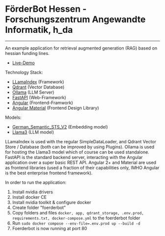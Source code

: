 # FörderBot Hessen - Forschungszentrum Angewandte Informatik, h_da
______

An example application for retrieval augmented generation (RAG) based on hessian funding lines.

* [Live-Demo](https://foerderbot-fzai.kaupp.me/)

Technology Stack:
* [LLamaIndex](https://www.llamaindex.ai/) (Framework)
* [Qdrant](https://qdrant.tech/) (Vector Database)
* [Ollama](https://ollama.com/) (LLM Server)
* [FastAPI](https://fastapi.tiangolo.com/) (Web-Framework)
* [Angular](https://angular.io/) (Frontend-Framwork)
* [Angular Material](https://material.angular.io/) (Frontend Design Library)

Models:
* [German_Semantic_STS_V2](https://huggingface.co/aari1995/German_Semantic_STS_V2) (Embedding model)
* [Llama3](https://huggingface.co/docs/transformers/main/model_doc/llama3) (LLM model)

LLamaIndex is used with the regular SimpleDataLoader, and Qdrant Vector Store / Database (both can be improved by using Plugins). 
Ollama is used for hosting the Llama3 model which of course can be used standalone. FastAPI is the standard backend server, interacting with the Angular application 
over a super basic REST API. Angular 2+ and Material are used as frontend libraries (used a fraction of their capabilities only, 
IMHO Angular is the best enterprise frontend framework).

In order to run the application:

1. Install nvidia drivers
2. Install docker CE
3. Install nvidia toolkit & configure docker
4. Create folder "foerderbot"
5. Copy folders and files `docker, app, qdrant_storage, .env.prod, requirements.txt, docker-compose.yml` to the foerderbot folder
6. Run `sudo docker compose --env-file=.env.prod up --build -d`
7. Foerderbot is now running at port 80
